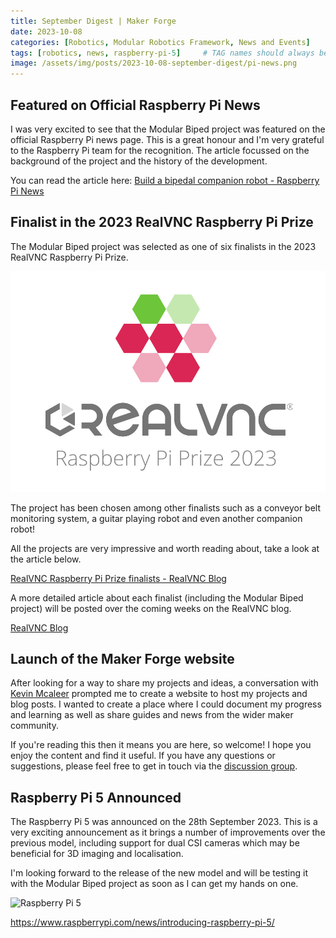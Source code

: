 ```yaml
---
title: September Digest | Maker Forge
date: 2023-10-08
categories: [Robotics, Modular Robotics Framework, News and Events]
tags: [robotics, news, raspberry-pi-5]     # TAG names should always be lowercase
image: /assets/img/posts/2023-10-08-september-digest/pi-news.png
---
```


## Featured on Official Raspberry Pi News

I was very excited to see that the Modular Biped project was featured on the official Raspberry Pi news page. This is a great honour and I'm very grateful to the Raspberry Pi team for the recognition. The article focussed on the background of the project and the history of the development.

You can read the article here: [Build a bipedal companion robot - Raspberry Pi News](https://www.raspberrypi.com/news/build-a-bipedal-companion-robot/)


## Finalist in the 2023 RealVNC Raspberry Pi Prize

The Modular Biped project was selected as one of six finalists in the 2023 RealVNC Raspberry Pi Prize.

![RealVNC Raspberry Pi Prize](/assets/img/posts/2023-10-08-september-digest/realvnc-prize-logo.png)

The project has been chosen among other finalists such as a conveyor belt monitoring system, a guitar playing robot and even another companion robot!

All the projects are very impressive and worth reading about, take a look at the article below.

[RealVNC Raspberry Pi Prize finalists - RealVNC Blog](https://www.realvnc.com/en/blog/realvnc-raspberry-pi-prize-finalists)

A more detailed article about each finalist (including the Modular Biped project) will be posted over the coming weeks on the RealVNC blog.

[RealVNC Blog](https://www.realvnc.com/en/blog/)

## Launch of the Maker Forge website

After looking for a way to share my projects and ideas, a conversation with [Kevin Mcaleer](https://www.instagram.com/kevinmcaleer/) prompted me to create a website to host my projects and blog posts. I wanted to create a place where I could document my progress and learning as well as share guides and news from the wider maker community.

If you're reading this then it means you are here, so welcome! I hope you enjoy the content and find it useful. If you have any questions or suggestions, please feel free to get in touch via the [discussion group](https://github.com/dmt-labs/modular-biped/discussions).

## Raspberry Pi 5 Announced

The Raspberry Pi 5 was announced on the 28th September 2023. This is a very exciting announcement as it brings a number of improvements over the previous model, including support for dual CSI cameras which may be beneficial for 3D imaging and localisation.

I'm looking forward to the release of the new model and will be testing it with the Modular Biped project as soon as I can get my hands on one.

![Raspberry Pi 5](https://www.raspberrypi.com/app/uploads/2023/09/aa7841cb-421a-4000-8ab9-c77478a4f83b-2048x1365.jpg)

https://www.raspberrypi.com/news/introducing-raspberry-pi-5/